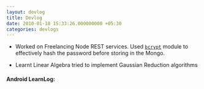 ```yaml
---
layout: devlog
title: Devlog
date: 2010-01-18 15:33:26.000000000 +05:30
categories: devlogs
---
```




* Worked on Freelancing Node REST services. Used [`bcrypt`](https://www.npmjs.com/package/bcrypt) module to effectively hash the password before storing in the Mongo.

* Learnt Linear Algebra tried to implement Gaussian Reduction algorithms



#### Android LearnLog:
